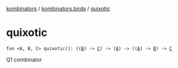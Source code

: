 [kombinators](../index.md) / [kombinators.birds](index.md) / [quixotic](./quixotic.md)

# quixotic

`fun <A, B, C> quixotic(): ((`[`B`](quixotic.md#B)`) -> `[`C`](quixotic.md#C)`) -> (`[`A`](quixotic.md#A)`) -> ((`[`A`](quixotic.md#A)`) -> `[`B`](quixotic.md#B)`) -> `[`C`](quixotic.md#C)

Q1 combinator

